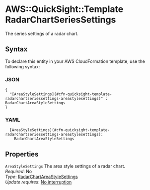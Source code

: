 # AWS::QuickSight::Template RadarChartSeriesSettings<a name="aws-properties-quicksight-template-radarchartseriessettings"></a>

The series settings of a radar chart\.

## Syntax<a name="aws-properties-quicksight-template-radarchartseriessettings-syntax"></a>

To declare this entity in your AWS CloudFormation template, use the following syntax:

### JSON<a name="aws-properties-quicksight-template-radarchartseriessettings-syntax.json"></a>

```
{
  "[AreaStyleSettings](#cfn-quicksight-template-radarchartseriessettings-areastylesettings)" : RadarChartAreaStyleSettings
}
```

### YAML<a name="aws-properties-quicksight-template-radarchartseriessettings-syntax.yaml"></a>

```
  [AreaStyleSettings](#cfn-quicksight-template-radarchartseriessettings-areastylesettings):
    RadarChartAreaStyleSettings
```

## Properties<a name="aws-properties-quicksight-template-radarchartseriessettings-properties"></a>

`AreaStyleSettings` <a name="cfn-quicksight-template-radarchartseriessettings-areastylesettings"></a>
The area style settings of a radar chart\.  
_Required_: No  
_Type_: [RadarChartAreaStyleSettings](aws-properties-quicksight-template-radarchartareastylesettings.md)  
_Update requires_: [No interruption](https://docs.aws.amazon.com/AWSCloudFormation/latest/UserGuide/using-cfn-updating-stacks-update-behaviors.html#update-no-interrupt)
